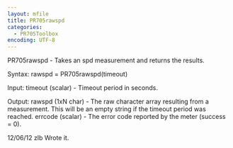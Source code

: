 ```yaml
---
layout: mfile
title: PR705rawspd
categories:
  - PR705Toolbox
encoding: UTF-8
---
```


PR705rawspd - Takes an spd measurement and returns the results.

Syntax:
rawspd = PR705rawspd(timeout)

Input:
timeout (scalar) - Timeout period in seconds.

Output:
rawspd (1xN char) - The raw character array resulting from a measurement.
This will be an empty string if the timeout period was reached.
errcode (scalar) - The error code reported by the meter (success = 0).

12/06/12   zlb   Wrote it.